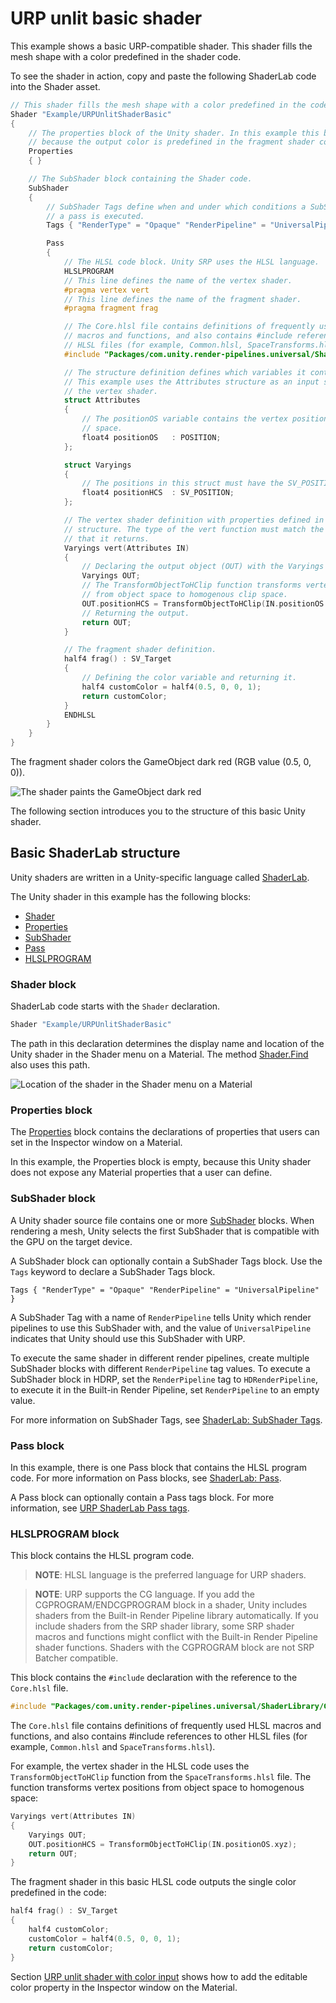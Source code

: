 # URP unlit basic shader

This example shows a basic URP-compatible shader. This shader fills the mesh shape with a color predefined in the shader code.

To see the shader in action, copy and paste the following ShaderLab code into the Shader asset.

```c++
// This shader fills the mesh shape with a color predefined in the code.
Shader "Example/URPUnlitShaderBasic"
{
    // The properties block of the Unity shader. In this example this block is empty
    // because the output color is predefined in the fragment shader code.
    Properties
    { }

    // The SubShader block containing the Shader code.
    SubShader
    {
        // SubShader Tags define when and under which conditions a SubShader block or
        // a pass is executed.
        Tags { "RenderType" = "Opaque" "RenderPipeline" = "UniversalPipeline" }

        Pass
        {
            // The HLSL code block. Unity SRP uses the HLSL language.
            HLSLPROGRAM
            // This line defines the name of the vertex shader.
            #pragma vertex vert
            // This line defines the name of the fragment shader.
            #pragma fragment frag

            // The Core.hlsl file contains definitions of frequently used HLSL
            // macros and functions, and also contains #include references to other
            // HLSL files (for example, Common.hlsl, SpaceTransforms.hlsl, etc.).
            #include "Packages/com.unity.render-pipelines.universal/ShaderLibrary/Core.hlsl"

            // The structure definition defines which variables it contains.
            // This example uses the Attributes structure as an input structure in
            // the vertex shader.
            struct Attributes
            {
                // The positionOS variable contains the vertex positions in object
                // space.
                float4 positionOS   : POSITION;
            };

            struct Varyings
            {
                // The positions in this struct must have the SV_POSITION semantic.
                float4 positionHCS  : SV_POSITION;
            };

            // The vertex shader definition with properties defined in the Varyings
            // structure. The type of the vert function must match the type (struct)
            // that it returns.
            Varyings vert(Attributes IN)
            {
                // Declaring the output object (OUT) with the Varyings struct.
                Varyings OUT;
                // The TransformObjectToHClip function transforms vertex positions
                // from object space to homogenous clip space.
                OUT.positionHCS = TransformObjectToHClip(IN.positionOS.xyz);
                // Returning the output.
                return OUT;
            }

            // The fragment shader definition.
            half4 frag() : SV_Target
            {
                // Defining the color variable and returning it.
                half4 customColor = half4(0.5, 0, 0, 1);
                return customColor;
            }
            ENDHLSL
        }
    }
}
```

The fragment shader colors the GameObject dark red (RGB value (0.5, 0, 0)).

![The shader paints the GameObject dark red](Images/shader-examples/unlit-shader-tutorial-basic-hardcoded-color.png)

The following section introduces you to the structure of this basic Unity shader.

<a name="basic-shaderlab-structure"></a>

## Basic ShaderLab structure

Unity shaders are written in a Unity-specific language called [ShaderLab](https://docs.unity3d.com/Manual/SL-Shader.html).

The Unity shader in this example has the following blocks:

* [Shader](#shader)
* [Properties](#properties)
* [SubShader](#subshader)
* [Pass](#pass)
* [HLSLPROGRAM](#hlsl)

<a name="shader"></a>

### Shader block

ShaderLab code starts with the `Shader` declaration.

```c++
Shader "Example/URPUnlitShaderBasic"
```

The path in this declaration determines the display name and location of the Unity shader in the Shader menu on a Material. The method [Shader.Find](https://docs.unity3d.com/ScriptReference/Shader.Find.html) also uses this path.

![Location of the shader in the Shader menu on a Material](Images/shader-examples/urp-material-ui-shader-path.png)

<a name="properties"></a>

### Properties block

The [Properties](https://docs.unity3d.com/Manual/SL-Properties.html) block contains the declarations of properties that users can set in the Inspector window on a Material.

In this example, the Properties block is empty, because this Unity shader does not expose any Material properties that a user can define.

### SubShader block

A Unity shader source file contains one or more [SubShader](https://docs.unity3d.com/Manual/SL-SubShader.html) blocks. When rendering a mesh, Unity selects the first SubShader that is compatible with the GPU on the target device.

A SubShader block can optionally contain a SubShader Tags block. Use the `Tags` keyword to declare a SubShader Tags block.

```
Tags { "RenderType" = "Opaque" "RenderPipeline" = "UniversalPipeline" }
```

A SubShader Tag with a name of `RenderPipeline` tells Unity which render pipelines to use this SubShader with, and the value of `UniversalPipeline` indicates that Unity should use this SubShader with URP.

To execute the same shader in different render pipelines, create multiple SubShader blocks with different `RenderPipeline` tag values. To execute a SubShader block in HDRP, set the `RenderPipeline` tag to `HDRenderPipeline`, to execute it in the Built-in Render Pipeline, set `RenderPipeline` to an empty value.

For more information on SubShader Tags, see [ShaderLab: SubShader Tags](https://docs.unity3d.com/Manual/SL-SubShaderTags.html).

### Pass block

In this example, there is one Pass block that contains the HLSL program code. For more information on Pass blocks, see [ShaderLab: Pass](https://docs.unity3d.com/Manual/SL-Pass.html).

A Pass block can optionally contain a Pass tags block. For more information, see [URP ShaderLab Pass tags](urp-shaders/urp-shaderlab-pass-tags.md).

### HLSLPROGRAM block

This block contains the HLSL program code.

> **NOTE**: HLSL language is the preferred language for URP shaders.

> **NOTE**: URP supports the CG language. If you add the CGPROGRAM/ENDCGPROGRAM block in a shader, Unity includes shaders from the Built-in Render Pipeline library automatically. If you include shaders from the SRP shader library, some SRP shader macros and functions might conflict with the Built-in Render Pipeline shader functions. Shaders with the CGPROGRAM block are not SRP Batcher compatible.

This block contains the `#include` declaration with the reference to the `Core.hlsl` file.

```c++
#include "Packages/com.unity.render-pipelines.universal/ShaderLibrary/Core.hlsl"
```

The `Core.hlsl` file contains definitions of frequently used HLSL macros and functions, and also contains #include references to other HLSL files (for example, `Common.hlsl` and  `SpaceTransforms.hlsl`).

For example, the vertex shader in the HLSL code uses the `TransformObjectToHClip` function from the `SpaceTransforms.hlsl` file. The function transforms vertex positions from object space to homogenous space:

```c++
Varyings vert(Attributes IN)
{
    Varyings OUT;
    OUT.positionHCS = TransformObjectToHClip(IN.positionOS.xyz);
    return OUT;
}
```

The fragment shader in this basic HLSL code outputs the single color predefined in the code:

```c++
half4 frag() : SV_Target
{
    half4 customColor;
    customColor = half4(0.5, 0, 0, 1);
    return customColor;
}
```

Section [URP unlit shader with color input](writing-shaders-urp-unlit-color.md) shows how to add the editable color property in the Inspector window on the Material.
